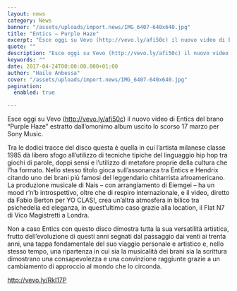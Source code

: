 ```yaml
---
layout: news
category: News
banner: "/assets/uploads/import.news/IMG_6407-640x640.jpg"
title: "Entics – Purple Haze"
excerpt: "Esce oggi su Vevo (http://vevo.ly/afi50c) il nuovo video di Entics del brano “Purple Haze” estratto dall’omonimo album uscito lo scorso 17 marzo per Sony Music. Tra le dodici tracce del disco questa è quella in cui l’artista milanese classe 1985 dà libero sfogo all’utilizzo di tecniche tipiche del linguaggio hip hop tra giochi di parole, [&hellip"
quote: ""
description: "Esce oggi su Vevo (http://vevo.ly/afi50c) il nuovo video di Entics del brano “Purple Haze” estratto dall’omonimo album uscito lo scorso 17 marzo per Sony Music. Tra le dodici tracce del disco questa è quella in cui l’artista milanese classe 1985 dà libero sfogo all’utilizzo di tecniche tipiche del linguaggio hip hop tra giochi di parole, [&hellip"
keywords: ""
date: 2017-04-24T00:00:00.000+01:00
author: "Haile Anbessa"
cover: "/assets/uploads/import.news/IMG_6407-640x640.jpg"
pagination:
  enabled: true

---
```


Esce oggi su Vevo (http://vevo.ly/afi50c) il nuovo video di Entics del brano “Purple Haze” estratto dall’omonimo album uscito lo scorso 17 marzo per Sony Music.

Tra le dodici tracce del disco questa è quella in cui l’artista milanese classe 1985 dà libero sfogo all’utilizzo di tecniche tipiche del linguaggio hip hop tra giochi di parole, doppi sensi e l’utilizzo di metafore proprie della cultura che l’ha formato. Nello stesso titolo gioca sull’assonanza tra Entics e Hendrix citando uno dei brani più famosi del leggendario chitarrista afroamericano. La produzione musicale di Nais – con arrangiamento di Eiemgei – ha un mood r’n’b introspettivo, oltre che di respiro internazionale, e il video, diretto da Fabio Berton per YO CLAS!, crea un’altra atmosfera in bilico tra psichedelia ed eleganza, in quest’ultimo caso grazie alla location, il Flat N7 di Vico Magistretti a Londra.

Non a caso Entics con questo disco dimostra tutta la sua versatilità artistica, frutto dell’evoluzione di questi anni segnati dal passaggio dai venti ai trenta anni, una tappa fondamentale del suo viaggio personale e artistico e, nello stesso tempo, una ripartenza in cui sia la musicalità dei brani sia la scrittura dimostrano una consapevolezza e una convinzione raggiunte grazie a un cambiamento di approccio al mondo che lo circonda.

http://vevo.ly/RkI17P